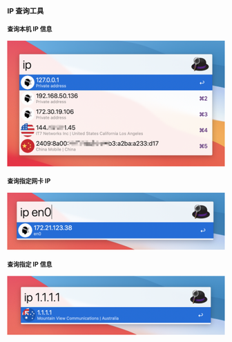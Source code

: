 ### IP 查询工具
#### 查询本机 IP 信息
![Search by host](imgs/search_by_host.png)

#### 查询指定网卡 IP
![Search by network card](imgs/search_by_en.png)

#### 查询指定 IP 信息
![Search by IP](imgs/search_by_ip.png)
